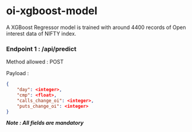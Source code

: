 # oi-xgboost-model

A XGBoost Regressor model is trained with around 4400 records of Open interest data of NIFTY index.

### Endpoint 1 : /api/predict

Method allowed : POST

Payload :

```JSON
{
	"day": <integer>,
    "cmp": <float>,
    "calls_change_oi": <integer>,
    "puts_change_oi": <integer>
}
```

___Note : All fields are mandatory___